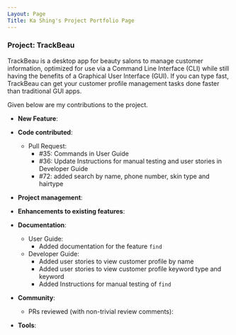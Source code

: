 ```yaml
---
Layout: Page
Title: Ka Shing's Project Portfolio Page
---
```


### Project: TrackBeau

TrackBeau is a desktop app for beauty salons to manage customer information, optimized for use via a Command Line Interface (CLI) while still having the benefits of a Graphical User Interface (GUI). If you can type fast, TrackBeau can get your customer profile management tasks done faster than traditional GUI apps.

Given below are my contributions to the project.

* **New Feature**:

* **Code contributed**:
  * Pull Request:
    * #35: Commands in User Guide
    * #36: Update Instructions for manual testing and user stories in Developer Guide
    * #72: added search by name, phone number, skin type and hairtype

* **Project management**:

* **Enhancements to existing features**:

* **Documentation**:
  * User Guide:
    * Added documentation for the feature `find`
  * Developer Guide:
    * Added user stories to view customer profile by name
    * Added user stories to view customer profile keyword type and keyword
    * Added Instructions for manual testing of `find`

* **Community**:
  * PRs reviewed (with non-trivial review comments):

* **Tools**:
